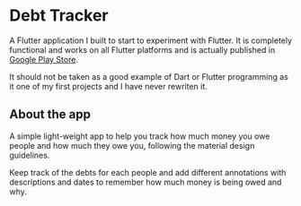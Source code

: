 # Debt Tracker

A Flutter application I built to start to experiment with Flutter. It is completely functional and works on all Flutter platforms and is actually published in [Google Play Store](https://play.google.com/store/apps/details?id=tk.roman910.debt).

It should not be taken as a good example of Dart or Flutter programming as it one of my first projects and I have never rewriten it.

## About the app

A simple light-weight app to help you track how much money you owe people and how much they owe you, following the material design guidelines.

Keep track of the debts for each people and add different annotations with descriptions and dates to remember how much money is being owed and why.
